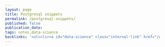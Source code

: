 ```yaml
---
layout: page
title: Postgresql snippets
permalink: /postgresql-snippets/
published: false
publication_date: 
tags: notes,data-science
backlinks: '<ul><li><a id="data-science" class="internal-link" href="/data-science/">Pages tagged &#39;data-science&#39;</a></li><li><a id="notes" class="internal-link" href="/notes/">Notes</a></li></ul>'
---
```


